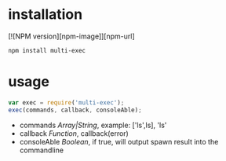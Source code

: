 # installation
[![NPM version][npm-image]][npm-url]
```
npm install multi-exec
```

# usage
```javascript
var exec = require('multi-exec');
exec(commands, callback, consoleAble);
```

* commands    *Array|String*, example: ['ls',ls], 'ls'
* callback    *Function*, callback(error)
* consoleAble *Boolean*, if true, will output spawn result into the commandline